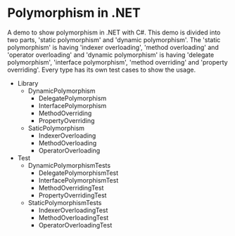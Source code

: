 # Polymorphism in .NET

A demo to show polymorphism in .NET with C#. This demo is divided into two parts, 'static polymorphism'
and 'dynamic polymorphism'. The 'static polymorphism' is having 'indexer overloading', 'method overloading'
and 'operator overloading' and 'dynamic polymorphism' is having 'delegate polymorphism', 'interface polymorphism', 
'method overriding' and 'property overriding'. Every type has its own test cases to show the usage.

* Library
  * DynamicPolymorphism
    * DelegatePolymorphism
    * InterfacePolymorphism
    * MethodOverriding
    * PropertyOverriding
  * SaticPolymorphism
    * IndexerOverloading
    * MethodOverloading
    * OperatorOverloading
* Test
  * DynamicPolymorphismTests
    * DelegatePolymorphismTest
    * InterfacePolymorphismTest
    * MethodOverridingTest
    * PropertyOverridingTest
  * StaticPolymorphismTests
    * IndexerOverloadingTest
    * MethodOverloadingTest
    * OperatorOverloadingTest
